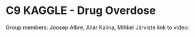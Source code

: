 # C9 KAGGLE - Drug Overdose

Group members: Joosep Albre, Allar Kalina, Mihkel Järviste
link to video: 
